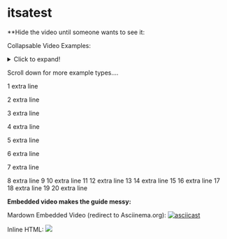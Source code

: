 # itsatest

**Hide the video until someone wants to see it:

Collapsable Video Examples:
<details>
  <summary>Click to expand!</summary>
  
  ## Security Example #1

[![asciicast](https://asciinema.org/a/332708.svg)](https://asciinema.org/a/332708)

</details>


Scroll down for more example types....

1 extra line

2 extra line

3 extra line

4 extra line

5 extra line

6 extra line

7 extra line

8 extra line
9
10 extra line
11
12 extra line
13
14 extra line
15
16 extra line
17
18 extra line
19
20 extra line

**Embedded video makes the guide messy:**


Mardown Embedded Video (redirect to Asciinema.org):
[![asciicast](https://asciinema.org/a/332708.svg)](https://asciinema.org/a/332708)


Inline HTML:
<a href="https://asciinema.org/a/332708" target="_blank"><img src="https://asciinema.org/a/332708.svg" /></a>
